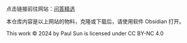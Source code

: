 点击链接前往网站：[问答精选](https://publish.obsidian.md/qna/0+%E4%B8%BB%E9%A1%B5)

本仓库内容是以上网站的物料，克隆或下载后，请使用软件 Obsidian 打开。

This work © 2024 by Paul Sun is licensed under CC BY-NC 4.0
